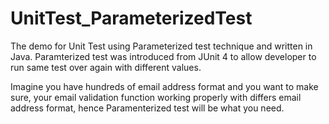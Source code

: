 # UnitTest_ParameterizedTest
The demo for Unit Test using Parameterized test technique and written in Java. Paramterized test was introduced from JUnit 4 to allow developer to run same test over again with different values.

Imagine you have hundreds of email address format and you want to make sure, your email validation function working properly with differs email address format, hence Paramenterized test will be what you need.
